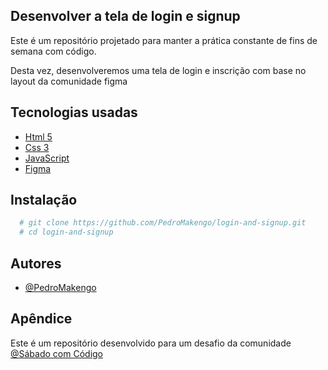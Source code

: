 
## Desenvolver a tela de login e signup

Este é um repositório projetado para manter a prática constante de fins de semana com código.

Desta vez, desenvolveremos uma tela de login e inscrição com base no layout da comunidade figma

## Tecnologias usadas
 - [Html 5](https://awesomeopensource.com/project/elangosundar/awesome-README-templates)
 - [Css 3](https://github.com/matiassingers/awesome-readme)
 - [JavaScript](https://bulldogjob.com/news/449-how-to-write-a-good-readme-for-your-github-project)
 - [Figma](https://bulldogjob.com/news/449-how-to-write-a-good-readme-for-your-github-project)

## Instalação

```bash
  # git clone https://github.com/PedroMakengo/login-and-signup.git
  # cd login-and-signup
```

## Autores

- [@PedroMakengo](https://www.github.com/PedroMakengo)


## Apêndice

Este é um repositório desenvolvido para um desafio da comunidade [@Sábado com Código](https://chat.whatsapp.com/FquAF81Mz2zCvYqjylfyx1) 


